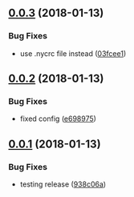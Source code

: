 <a name="0.0.3"></a>
## [0.0.3](https://github.com/dxcli/dev-nyc-config/compare/e69897592f0900305d0b3de41f65b990ef2072e6...v0.0.3) (2018-01-13)


### Bug Fixes

* use .nycrc file instead ([03fcee1](https://github.com/dxcli/dev-nyc-config/commit/03fcee1))

<a name="0.0.2"></a>
## [0.0.2](https://github.com/dxcli/dev-nyc-config/compare/938c06ab9f0850f1a09cca4a27aa974d5af0f393...v0.0.2) (2018-01-13)


### Bug Fixes

* fixed config ([e698975](https://github.com/dxcli/dev-nyc-config/commit/e698975))

<a name="0.0.1"></a>
## [0.0.1](https://github.com/dxcli/dev-nyc-config/compare/02b5fcd76393e013e73780b2078a713325bd5057...v0.0.1) (2018-01-13)


### Bug Fixes

* testing release ([938c06a](https://github.com/dxcli/dev-nyc-config/commit/938c06a))
